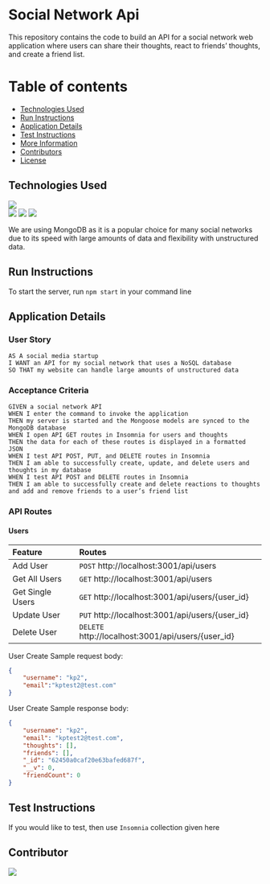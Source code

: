 # Social Network Api

This repository contains the code to build an API for a social network web application where users can share their thoughts, react to friends’ thoughts, and create a friend list.

# Table of contents

- [Technologies Used](#technologies-used)
- [Run Instructions](#run-instructions)
- [Application Details](#application-details)
- [Test Instructions](#test-instructions)
- [More Information](#more-information)
- [Contributors](#contributor)
- [License](#license)

## Technologies Used
![](https://img.shields.io/badge/Database-MongoDB-yellow?style=flat-square&logo=mongoDB)  
![](https://img.shields.io/badge/npm%20package-express-orange?style=flat-square&logo=npm) 
![](https://img.shields.io/badge/npm%20package-mongoose-cyan?style=flat-square&logo=npm) 
![](https://img.shields.io/badge/npm%20package-moment-%3CCOLOR%3E?style=flat-square&logo=npm)

We are using MongoDB as it is a popular choice for many social networks due to its speed with large amounts of data and flexibility with unstructured data.

## Run Instructions
To start the server, run `npm start` in your command line

## Application Details

### User Story
    AS A social media startup
    I WANT an API for my social network that uses a NoSQL database
    SO THAT my website can handle large amounts of unstructured data

### Acceptance Criteria
    GIVEN a social network API
    WHEN I enter the command to invoke the application
    THEN my server is started and the Mongoose models are synced to the MongoDB database
    WHEN I open API GET routes in Insomnia for users and thoughts
    THEN the data for each of these routes is displayed in a formatted JSON
    WHEN I test API POST, PUT, and DELETE routes in Insomnia
    THEN I am able to successfully create, update, and delete users and thoughts in my database
    WHEN I test API POST and DELETE routes in Insomnia
    THEN I am able to successfully create and delete reactions to thoughts and add and remove friends to a user’s friend list

### API Routes
#### Users
| Feature | Routes |
| :--- | :--- | 
| Add User | `POST` http://localhost:3001/api/users |
| Get All Users | `GET` http://localhost:3001/api/users |
| Get Single Users | `GET` http://localhost:3001/api/users/{user_id} |
| Update User | `PUT` http://localhost:3001/api/users/{user_id} |
| Delete User | `DELETE` http://localhost:3001/api/users/{user_id} |

User Create Sample request body:
```Json
{
    "username": "kp2",
    "email":"kptest2@test.com"
}
```
User Create Sample response body:
```Json
{
	"username": "kp2",
	"email": "kptest2@test.com",
	"thoughts": [],
	"friends": [],
	"_id": "62450a0caf20e63bafed687f",
	"__v": 0,
	"friendCount": 0
}
```
## Test Instructions
If you would like to test, then use `Insomnia` collection given here

## Contributor

![](https://img.shields.io/badge/Created%20by-Krupali%20Pilgulwar-blue?style=for-the-badge) 

